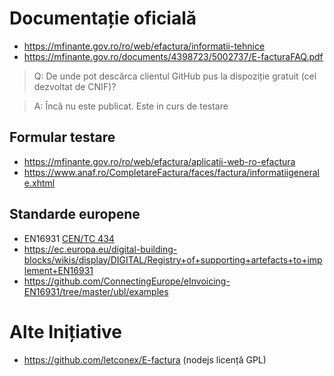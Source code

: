 # Documentație oficială

- https://mfinante.gov.ro/ro/web/efactura/informatii-tehnice
- https://mfinante.gov.ro/documents/4398723/5002737/E-facturaFAQ.pdf

> Q: De unde pot descărca clientul GitHub pus la dispoziție gratuit (cel dezvoltat de CNIF)?

> A: Încă nu este publicat. Este in curs de testare

## Formular testare

- https://mfinante.gov.ro/ro/web/efactura/aplicatii-web-ro-efactura
- https://www.anaf.ro/CompletareFactura/faces/factura/informatiigenerale.xhtml

## Standarde europene

- EN16931 [CEN/TC 434](https://en.wikipedia.org/wiki/CEN/TC_434)
- https://ec.europa.eu/digital-building-blocks/wikis/display/DIGITAL/Registry+of+supporting+artefacts+to+implement+EN16931
- https://github.com/ConnectingEurope/eInvoicing-EN16931/tree/master/ubl/examples

# Alte Inițiative

- https://github.com/letconex/E-factura (nodejs licență GPL)
